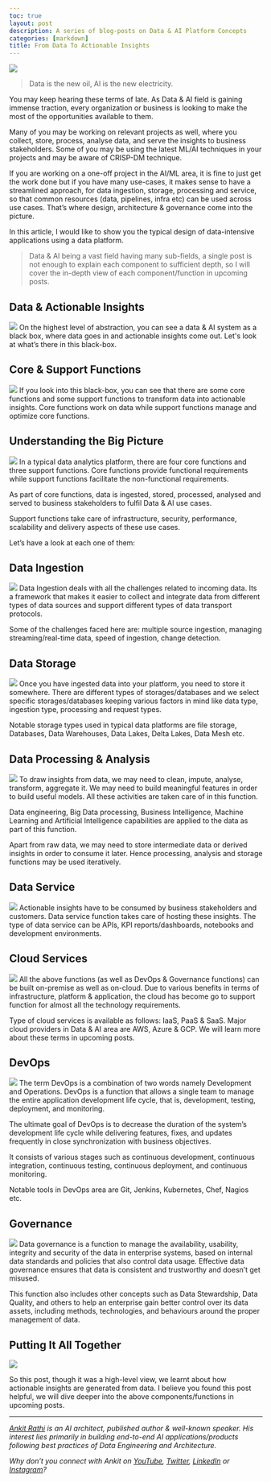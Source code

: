 ```yaml
---
toc: true
layout: post
description: A series of blog-posts on Data & AI Platform Concepts
categories: [markdown]
title: From Data To Actionable Insights
---
```


![](https://miro.medium.com/max/2000/1*vJu3xpSgK6X0T_jfUnh5_A.png)

> Data is the new oil, AI is the new electricity.

You may keep hearing these terms of late. As Data & AI field is gaining immense traction, every organization or business is looking to make the most of the opportunities available to them.

Many of you may be working on relevant projects as well, where you collect, store, process, analyse data, and serve the insights to business stakeholders. Some of you may be using the latest ML/AI techniques in your projects and may be aware of CRISP-DM technique.

If you are working on a one-off project in the AI/ML area, it is fine to just get the work done but if you have many use-cases, it makes sense to have a streamlined approach, for data ingestion, storage, processing and service, so that common resources (data, pipelines, infra etc) can be used across use cases. That’s where design, architecture & governance come into the picture.

In this article, I would like to show you the typical design of data-intensive applications using a data platform.

> Data & AI being a vast field having many sub-fields, a single post is not enough to explain each component to sufficient depth, so I will cover the in-depth view of each component/function in upcoming posts.


## Data & Actionable Insights
![](https://miro.medium.com/max/1400/1*T1WfVLbR0uwfNzBEhQBmtw.png)
On the highest level of abstraction, you can see a data & AI system as a black box, where data goes in and actionable insights come out. Let's look at what’s there in this black-box.

## Core & Support Functions
![](https://miro.medium.com/max/1400/1*AX1iXOcu0SFMKPVd21rvLA.png)
If you look into this black-box, you can see that there are some core functions and some support functions to transform data into actionable insights. Core functions work on data while support functions manage and optimize core functions.

## Understanding the Big Picture
![](https://miro.medium.com/max/1400/1*yqeLNbPxe1BlrQk-z0__Iw.png)
In a typical data analytics platform, there are four core functions and three support functions. Core functions provide functional requirements while support functions facilitate the non-functional requirements.

As part of core functions, data is ingested, stored, processed, analysed and served to business stakeholders to fulfil Data & AI use cases.

Support functions take care of infrastructure, security, performance, scalability and delivery aspects of these use cases.

Let’s have a look at each one of them:

## Data Ingestion
![](https://miro.medium.com/max/1400/1*CrN_yrcBei0le6t_4mHf2g.png)
Data Ingestion deals with all the challenges related to incoming data. Its a framework that makes it easier to collect and integrate data from different types of data sources and support different types of data transport protocols.

Some of the challenges faced here are: multiple source ingestion, managing streaming/real-time data, speed of ingestion, change detection.

## Data Storage
![](https://miro.medium.com/max/1400/1*DQF7xxPaLroHsoCCahxHWw.png)
Once you have ingested data into your platform, you need to store it somewhere. There are different types of storages/databases and we select specific storages/databases keeping various factors in mind like data type, ingestion type, processing and request types.

Notable storage types used in typical data platforms are file storage, Databases, Data Warehouses, Data Lakes, Delta Lakes, Data Mesh etc.

## Data Processing & Analysis
![](https://miro.medium.com/max/1400/1*qVM7MkscynGujkc0Z0opGQ.png)
To draw insights from data, we may need to clean, impute, analyse, transform, aggregate it. We may need to build meaningful features in order to build useful models. All these activities are taken care of in this function.

Data engineering, Big Data processing, Business Intelligence, Machine Learning and Artificial Intelligence capabilities are applied to the data as part of this function.

Apart from raw data, we may need to store intermediate data or derived insights in order to consume it later. Hence processing, analysis and storage functions may be used iteratively.

## Data Service
![](https://miro.medium.com/max/1400/1*zyfDIQmeGwoDrkKie5Q6bA.png)
Actionable insights have to be consumed by business stakeholders and customers. Data service function takes care of hosting these insights. The type of data service can be APIs, KPI reports/dashboards, notebooks and development environments.

## Cloud Services
![](https://miro.medium.com/max/1400/1*2fGS-Ja0FBLpZkOMS9RbOA.png)
All the above functions (as well as DevOps & Governance functions) can be built on-premise as well as on-cloud. Due to various benefits in terms of infrastructure, platform & application, the cloud has become go to support function for almost all the technology requirements.

Type of cloud services is available as follows: IaaS, PaaS & SaaS. Major cloud providers in Data & AI area are AWS, Azure & GCP. We will learn more about these terms in upcoming posts.

## DevOps
![](https://miro.medium.com/max/1400/1*RoVBPnm9SAYPfB6ibAI2Rw.png)
The term DevOps is a combination of two words namely Development and Operations. DevOps is a function that allows a single team to manage the entire application development life cycle, that is, development, testing, deployment, and monitoring.

The ultimate goal of DevOps is to decrease the duration of the system’s development life cycle while delivering features, fixes, and updates frequently in close synchronization with business objectives.

It consists of various stages such as continuous development, continuous integration, continuous testing, continuous deployment, and continuous monitoring.

Notable tools in DevOps area are Git, Jenkins, Kubernetes, Chef, Nagios etc.

## Governance
![](https://miro.medium.com/max/1400/1*LTMRYLWKLJG8B2aGNcTgVg.png)
Data governance is a function to manage the availability, usability, integrity and security of the data in enterprise systems, based on internal data standards and policies that also control data usage. Effective data governance ensures that data is consistent and trustworthy and doesn’t get misused.

This function also includes other concepts such as Data Stewardship, Data Quality, and others to help an enterprise gain better control over its data assets, including methods, technologies, and behaviours around the proper management of data.

## Putting It All Together
![](https://miro.medium.com/max/1400/1*vR8dBkIDd_E6OvISB4vFNw.png)

So this post, though it was a high-level view, we learnt about how actionable insights are generated from data. I believe you found this post helpful, we will dive deeper into the above components/functions in upcoming posts.

---
[*Ankit Rathi*](https://www.ankitrathi.com/) *is an AI architect, published author & well-known speaker. His interest lies primarily in building end-to-end AI applications/products following best practices of Data Engineering and Architecture.*

*Why don’t you connect with Ankit on* [*YouTube*](https://www.youtube.com/channel/UCrIv4EU2tFX8VhhT0oCnDnw)*,* [*Twitter*](https://twitter.com/rathiankit)*,* [*LinkedIn*](https://www.linkedin.com/in/ankitrathi/) *or* [*Instagram*](https://instagram.com/ankitrathi/)*?*
